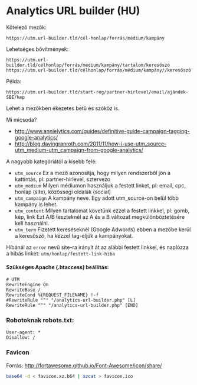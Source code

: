 # Analytics URL builder (HU)

Kötelező mezők:

`https://utm.url-builder.tld/cél-honlap/forrás/médium/kampány`

Lehetséges bővítmények:

`https://utm.url-builder.tld/célhonlap/forrás/médium/kampány/tartalom/keresőszó`
`https://utm.url-builder.tld/célhonlap/forrás/médium/kampány//keresőszó`

Példa:

`https://utm.url-builder.tld/start-reg/partner-hirlevel/email/ajándék-SBE/kep`

Lehet a mezőkben ékezetes betű és szóköz is.

Mi micsoda?

- http://www.annielytics.com/guides/definitive-guide-campaign-tagging-google-analytics/
- http://blog.davingranroth.com/2011/11/how-i-use-utm_source-utm_medium-utm_campaign-from-google-analytics/

A nagyobb kategóriától a kisebb felé:

- `utm_source` Ez a mező azonosítja, hogy milyen rendszerből jön a kattintás, pl: partner-hirlevel, sztervezo
- `utm_medium` Milyen médiumon használjuk a festett linket, pl: email, cpc, honlap (site), közösségi oldalak (social)
- `utm_campaign` A kampány neve. Egy adott utm_source-on belül több kampány is lehet.
- `utm_content` Milyen tartalomat követünk ezzel a festett linkkel, pl: gomb, kép, link
Ezt A/B teszteknél az A és a B változat megkülönböztetésére kell használni.
- `utm_term` Fizetett kereséseknél (Google Adwords) ebben a mezőbe kerül a keresőszó, ha kézzel tag-eljük a kampányokat.

Hibánál az `error` nevű site-ra irányít át az alábbi festett linkkel, és naplózza a hibás linket:
`utm/honlap/festett-link-hiba`

#### Szükséges Apache (.htaccess) beállítás:

```htaccess
# UTM
RewriteEngine On
RewriteBase /
RewriteCond %{REQUEST_FILENAME} !-f
#RewriteRule "^" "/analytics-url-builder.php" [L]
RewriteRule "^" "/analytics-url-builder.php" [END]
```

### Robotoknak robots.txt:

```
User-agent: *
Disallow: /
```

### Favicon

Forrás: http://fortawesome.github.io/Font-Awesome/icon/share/

```bash
base64 -d < favicon.xz.b64 | xzcat > favicon.ico
```
